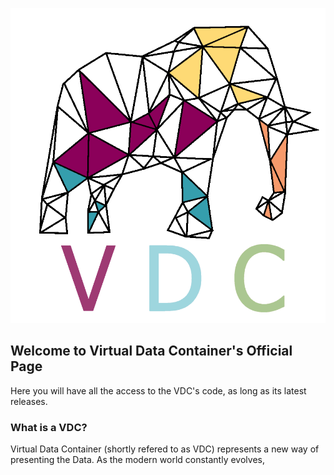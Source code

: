 ![alt text](https://github.com/thevdc/virtualdatacontainer/blob/master/VDC-logo.png)

## Welcome to Virtual Data Container's Official Page

Here you will have all the access to the VDC's code, as long as its latest releases.

### What is a VDC?
Virtual Data Container (shortly refered to as VDC) represents a new way of presenting the Data. As the modern world constantly evolves, 
